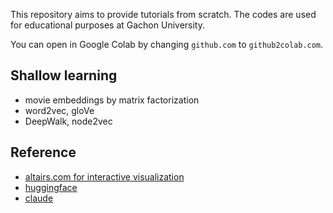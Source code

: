 This repository aims to provide tutorials from scratch. The codes are used for educational purposes at Gachon University.

You can open in Google Colab by changing `github.com` to `github2colab.com`.

## Shallow learning
- movie embeddings by matrix factorization
- word2vec, gloVe
- DeepWalk, node2vec

## Reference
- [altairs.com for interactive visualization](https://altair-viz.github.io)
- [huggingface](https://huggingface.co/)
- [claude](https://claude.ai)
